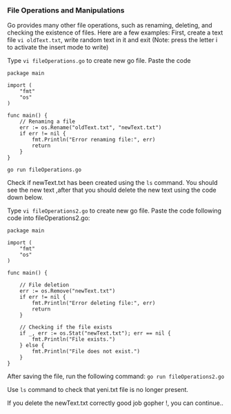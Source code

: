 ### File Operations and Manipulations

Go provides many other file operations, such as renaming, deleting, and checking the existence of files. Here are a few examples:
First, create a text file `vi oldText.txt`, write random text in it and exit
(Note: press the letter i to activate the insert mode to write) 

Type `vi fileOperations.go` to create new go file. Paste the code 

```
package main

import (
    "fmt"
    "os"
)

func main() {
    // Renaming a file
    err := os.Rename("oldText.txt", "newText.txt")
    if err != nil {
        fmt.Println("Error renaming file:", err)
        return
    }
}
```

`go run fileOperations.go`

Check if newText.txt has been created using the `ls` command.
You should see the new text ,after that you should delete the new text using the code down below.

Type `vi fileOperations2.go` to create new go file.
Paste the code following code into fileOperations2.go:

```
package main

import (
    "fmt"
    "os"
)

func main() {

    // File deletion
    err := os.Remove("newText.txt")
    if err != nil {
        fmt.Println("Error deleting file:", err)
        return
    }

    // Checking if the file exists
    if _, err := os.Stat("newText.txt"); err == nil {
        fmt.Println("File exists.")
    } else {
        fmt.Println("File does not exist.")
    }
}
```

After saving the file, run the following command: `go run fileOperations2.go`

Use `ls` command to check that yeni.txt file is no longer present.

If you delete the newText.txt correctly good job gopher !, you can continue..